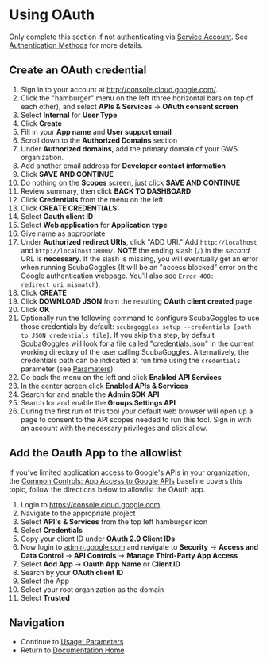 # Using OAuth
Only complete this section if not authenticating via [Service Account](ServiceAccount.md). See [Authentication Methods](AuthenticationMethods.md) for more details.

## Create an OAuth credential
1. Sign in to your account at http://console.cloud.google.com/.
1. Click the "hamburger" menu on the left (three horizontal
bars on top of each other), and select **APIs & Services** -> **OAuth consent screen**
1. Select **Internal** for **User Type**
1. Click **Create**
1. Fill in your **App name** and **User support email**
1. Scroll down to the **Authorized Domains** section
1. Under **Authorized domains**, add the primary domain of your GWS organization.
1. Add another email address for **Developer contact information**
1. Click **SAVE AND CONTINUE**
1. Do nothing on the **Scopes** screen, just click **SAVE AND CONTINUE**
1. Review summary, then click **BACK TO DASHBOARD**
1. Click **Credentials** from the menu on the left
1. Click **CREATE CREDENTIALS**
1. Select **Oauth client ID**
1. Select **Web application** for **Application type**
1. Give name as appropriate
1. Under **Authorized redirect URIs**, click "ADD URI." Add `http://localhost`
   and `http://localhost:8080/`. **NOTE** the ending slash (`/`) in the *second*
   URL is **necessary**.  If the slash is missing, you will eventually get an
   error when running ScubaGoggles (It will be an "access blocked" error on the
   Google authentication webpage.  You'll also see `Error 400:
   redirect_uri_mismatch`).
1. Click **CREATE**
1. Click **DOWNLOAD JSON** from the resulting **OAuth client created** page
1. Click **OK**
1. Optionally run the following command to configure ScubaGoggles to use those credentials by default: `scubagoggles setup --credentials [path to JSON credentials file]`. If you skip this step, by default ScubaGoggles will look for a file called "credentials.json" in the current working directory of the user calling ScubaGoggles. Alternatively, the credentials path can be indicated at run time using the `credentials` parameter (see [Parameters](/docs/usage/Parameters.md)).
1. Go back the menu on the left and click **Enabled API Services**
1. In the center screen click **Enabled APIs & Services**
1. Search for and enable the **Admin SDK API**
1. Search for and enable the **Groups Settings API**
1. During the first run of this tool your default web browser will open up a page to consent to the API scopes needed to run this tool. Sign in
with an account with the necessary privileges and click allow.

## Add the Oauth App to the allowlist
If you've limited application access to Google's APIs in your organization, the [Common Controls: App Access to Google APIs](../../scubagoggles/baselines/commoncontrols.md#10-app-access-to-google-apis) baseline covers this topic, follow the directions below to allowlist the OAuth app.

1. Login to https://console.cloud.google.com
2. Navigate to the appropriate project
3. Select **API's & Services** from the top left hamburger icon
4. Select **Credentials**
5. Copy your client ID under **OAuth 2.0 Client IDs**
6. Now login to [admin.google.com](https://admin.google.com/) and navigate to **Security** -> **Access and Data Control** -> **API Controls** -> **Manage Third-Party App Access**
7. Select **Add App** -> **Oauth App Name** or **Client ID**
8. Search by your **OAuth client ID**
9. Select the App
10. Select your root organization as the domain
11. Select **Trusted**

## Navigation
- Continue to [Usage: Parameters](../usage/Parameters.md)
- Return to [Documentation Home](/README.md)
